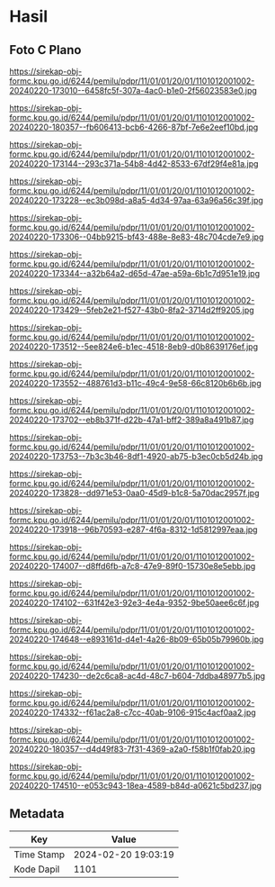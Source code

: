 # Hasil

## Foto C Plano

https://sirekap-obj-formc.kpu.go.id/6244/pemilu/pdpr/11/01/01/20/01/1101012001002-20240220-173010--6458fc5f-307a-4ac0-b1e0-2f56023583e0.jpg

https://sirekap-obj-formc.kpu.go.id/6244/pemilu/pdpr/11/01/01/20/01/1101012001002-20240220-180357--fb606413-bcb6-4266-87bf-7e6e2eef10bd.jpg

https://sirekap-obj-formc.kpu.go.id/6244/pemilu/pdpr/11/01/01/20/01/1101012001002-20240220-173144--293c371a-54b8-4d42-8533-67df29f4e81a.jpg

https://sirekap-obj-formc.kpu.go.id/6244/pemilu/pdpr/11/01/01/20/01/1101012001002-20240220-173228--ec3b098d-a8a5-4d34-97aa-63a96a56c39f.jpg

https://sirekap-obj-formc.kpu.go.id/6244/pemilu/pdpr/11/01/01/20/01/1101012001002-20240220-173306--04bb9215-bf43-488e-8e83-48c704cde7e9.jpg

https://sirekap-obj-formc.kpu.go.id/6244/pemilu/pdpr/11/01/01/20/01/1101012001002-20240220-173344--a32b64a2-d65d-47ae-a59a-6b1c7d951e19.jpg

https://sirekap-obj-formc.kpu.go.id/6244/pemilu/pdpr/11/01/01/20/01/1101012001002-20240220-173429--5feb2e21-f527-43b0-8fa2-3714d2ff9205.jpg

https://sirekap-obj-formc.kpu.go.id/6244/pemilu/pdpr/11/01/01/20/01/1101012001002-20240220-173512--5ee824e6-b1ec-4518-8eb9-d0b8639176ef.jpg

https://sirekap-obj-formc.kpu.go.id/6244/pemilu/pdpr/11/01/01/20/01/1101012001002-20240220-173552--488761d3-b11c-49c4-9e58-66c8120b6b6b.jpg

https://sirekap-obj-formc.kpu.go.id/6244/pemilu/pdpr/11/01/01/20/01/1101012001002-20240220-173702--eb8b371f-d22b-47a1-bff2-389a8a491b87.jpg

https://sirekap-obj-formc.kpu.go.id/6244/pemilu/pdpr/11/01/01/20/01/1101012001002-20240220-173753--7b3c3b46-8df1-4920-ab75-b3ec0cb5d24b.jpg

https://sirekap-obj-formc.kpu.go.id/6244/pemilu/pdpr/11/01/01/20/01/1101012001002-20240220-173828--dd971e53-0aa0-45d9-b1c8-5a70dac2957f.jpg

https://sirekap-obj-formc.kpu.go.id/6244/pemilu/pdpr/11/01/01/20/01/1101012001002-20240220-173918--96b70593-e287-4f6a-8312-1d5812997eaa.jpg

https://sirekap-obj-formc.kpu.go.id/6244/pemilu/pdpr/11/01/01/20/01/1101012001002-20240220-174007--d8ffd6fb-a7c8-47e9-89f0-15730e8e5ebb.jpg

https://sirekap-obj-formc.kpu.go.id/6244/pemilu/pdpr/11/01/01/20/01/1101012001002-20240220-174102--631f42e3-92e3-4e4a-9352-9be50aee6c6f.jpg

https://sirekap-obj-formc.kpu.go.id/6244/pemilu/pdpr/11/01/01/20/01/1101012001002-20240220-174648--e893161d-d4e1-4a26-8b09-65b05b79960b.jpg

https://sirekap-obj-formc.kpu.go.id/6244/pemilu/pdpr/11/01/01/20/01/1101012001002-20240220-174230--de2c6ca8-ac4d-48c7-b604-7ddba48977b5.jpg

https://sirekap-obj-formc.kpu.go.id/6244/pemilu/pdpr/11/01/01/20/01/1101012001002-20240220-174332--f61ac2a8-c7cc-40ab-9106-915c4acf0aa2.jpg

https://sirekap-obj-formc.kpu.go.id/6244/pemilu/pdpr/11/01/01/20/01/1101012001002-20240220-180357--d4d49f83-7f31-4369-a2a0-f58b1f0fab20.jpg

https://sirekap-obj-formc.kpu.go.id/6244/pemilu/pdpr/11/01/01/20/01/1101012001002-20240220-174510--e053c943-18ea-4589-b84d-a0621c5bd237.jpg


## Metadata

| Key        | Value               |
| ---------- | ------------------- |
| Time Stamp | 2024-02-20 19:03:19 |
| Kode Dapil | 1101                |



